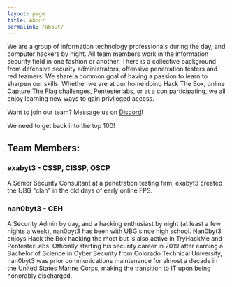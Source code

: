 ```yaml
---
layout: page
title: About
permalink: /about/
---
```


We are a group of information technology professionals during the day, and computer hackers by night. All team members work in the information security field in one fashion or another. There is a collective background from defensive security administrators, offensive penetration testers and red teamers. We share a common goal of having a passion to learn to sharpen our skills. Whether we are at our home doing Hack The Box, online Capture The Flag challenges, Pentesterlabs, or at a con participating, we all enjoy learning new ways to gain privileged access.

Want to join our team? Message us on <a href="https://discordapp.com/users/165851543860543488" target="_blank">Discord</a>!

We need to get back into the top 100!
<script src="https://www.hackthebox.eu/badge/team/1845"></script>

<h2>Team Members:</h2>

<h3>exabyt3 - CSSP, CISSP, OSCP</h3>
A Senior Security Consultant at a penetration testing firm, exabyt3 created the UBG "clan" in the old days of early online FPS.
<script src="https://www.hackthebox.eu/badge/24990"></script>

<h3>nan0byt3 - CEH</h3>
A Security Admin by day, and a hacking enthusiast by night (at least a few nights a week), nan0byt3 has been with UBG since high school. Nan0byt3 enjoys Hack the Box hacking the most but is also active in TryHackMe and PentesterLabs. Officially starting his security career in 2019 after earning a Bachelor of Science in Cyber Security from Colorado Technical University, nan0byt3 was prior communications maintenance for almost a decade in the United States Marine Corps, making the transition to IT upon being honorably discharged.
<script src="https://www.hackthebox.eu/badge/25075"></script>

